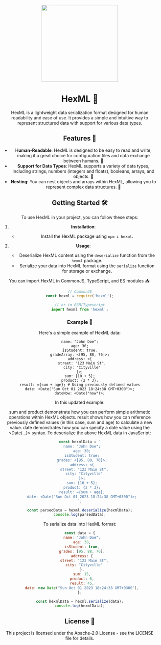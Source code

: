 <p align="center">
  <img width="250" src="https://github.com/MegalithOffical/hexml/blob/main/images/hexml-logo-nobackground.png">
</p>

<center> <h1> HexML 📜</h1> <center>

HexML is a lightweight data serialization format designed for human readability and ease of use. It provides a simple and intuitive way to represent structured data with support for various data types.

## Features 🚀

- **Human-Readable**: HexML is designed to be easy to read and write, making it a great choice for configuration files and data exchange between humans. 📖
- **Support for Data Types**: HexML supports a variety of data types, including strings, numbers (integers and floats), booleans, arrays, and objects. 💪
- **Nesting**: You can nest objects and arrays within HexML, allowing you to represent complex data structures. 🎁

## Getting Started 🛠️

To use HexML in your project, you can follow these steps:

1. **Installation**:
   - Install the HexML package using `npm i hexml`.

2. **Usage**:
   - Deserialize HexML content using the `deserialize` function from the `hexml` package.
   - Serialize your data into HexML format using the `serialize` function for storage or exchange.

You can import HexML in CommonJS, TypeScript, and ES modules 📥:
```javascript 
// CommonJS
const hexml = require('hexml');

// or in ESM/Typescript
import hexml from 'hexml';
```

### Example 📝

Here's a simple example of HexML data:

```hexml
name: "John Doe";
age: 30;
isStudent: true;
gradeArray: <[95, 88, 76]>;
address: <{
  street: "123 Main St",
  city: "Cityville"
}>;
sum: {10 + 5};
product: {2 * 3};
result: ={sum + age}; # Using previously defined values
date: <Date("Sun Oct 01 2023 18:24:38 GMT+0300")>;
dateNow: <Date("now")>;

```
In this updated example:

sum and product demonstrate how you can perform simple arithmetic operations within HexML objects.
result shows how you can reference previously defined values (in this case, sum and age) to calculate a new value.
date demonstrates how you can specify a date value using the <Date(...)> syntax.
To deserialize the above HexML data in JavaScript:

```javascript
const hexmlData = `
  name: "John Doe";
  age: 30;
  isStudent: true;
  grades: <[95, 88, 76]>;
  address: <{
    street: "123 Main St",
    city: "Cityville"
  }>;
  sum: {10 + 5};
  product: {2 * 3};
  result: ={sum + age};
  date: <Date("Sun Oct 01 2023 18:24:38 GMT+0300")>;
`;

const parsedData = hexml.deserialize(hexmlData);
console.log(parsedData);
```
To serialize data into HexML format:

```javascript
const data = {
  name: "John Doe",
  age: 30,
  isStudent: true,
  grades: [95, 88, 76],
  address: {
    street: "123 Main St",
    city: "Cityville"
  },
  sum: 15,
  product: 6,
  result: 45,
  date: new Date("Sun Oct 01 2023 18:24:38 GMT+0300"),
};

const hexmlData = hexml.serialize(data);
console.log(hexmlData);
```

## License 📜
This project is licensed under the Apache-2.0 License - see the LICENSE file for details.
